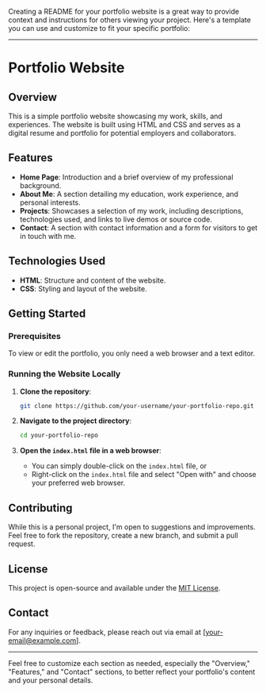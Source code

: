 Creating a README for your portfolio website is a great way to provide context and instructions for others viewing your project. Here's a template you can use and customize to fit your specific portfolio:

---

# Portfolio Website

## Overview

This is a simple portfolio website showcasing my work, skills, and experiences. The website is built using HTML and CSS and serves as a digital resume and portfolio for potential employers and collaborators.

## Features

- **Home Page**: Introduction and a brief overview of my professional background.
- **About Me**: A section detailing my education, work experience, and personal interests.
- **Projects**: Showcases a selection of my work, including descriptions, technologies used, and links to live demos or source code.
- **Contact**: A section with contact information and a form for visitors to get in touch with me.

## Technologies Used

- **HTML**: Structure and content of the website.
- **CSS**: Styling and layout of the website.

## Getting Started

### Prerequisites

To view or edit the portfolio, you only need a web browser and a text editor.

### Running the Website Locally

1. **Clone the repository**:
   ```bash
   git clone https://github.com/your-username/your-portfolio-repo.git
   ```

2. **Navigate to the project directory**:
   ```bash
   cd your-portfolio-repo
   ```

3. **Open the `index.html` file in a web browser**:
   - You can simply double-click on the `index.html` file, or
   - Right-click on the `index.html` file and select "Open with" and choose your preferred web browser.

## Contributing

While this is a personal project, I'm open to suggestions and improvements. Feel free to fork the repository, create a new branch, and submit a pull request.

## License

This project is open-source and available under the [MIT License](LICENSE).

## Contact

For any inquiries or feedback, please reach out via email at [your-email@example.com].

---

Feel free to customize each section as needed, especially the "Overview," "Features," and "Contact" sections, to better reflect your portfolio's content and your personal details.
